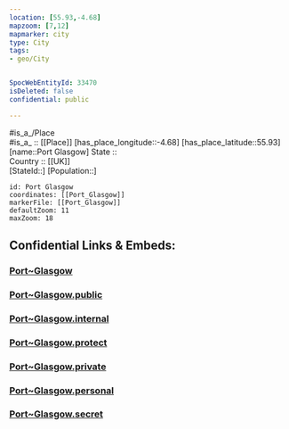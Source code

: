 ```yaml
---
location: [55.93,-4.68] 
mapzoom: [7,12] 
mapmarker: city 
type: City
tags:
- geo/City


SpocWebEntityId: 33470
isDeleted: false
confidential: public

---
```

#is_a_/Place  
#is_a_ :: [[Place]] 
[has_place_longitude::-4.68] 
[has_place_latitude::55.93] 
[name::Port Glasgow] 
State ::  
Country :: [[UK]]  
[StateId::] 
[Population::] 



```leaflet
id: Port Glasgow
coordinates: [[Port_Glasgow]] 
markerFile: [[Port_Glasgow]] 
defaultZoom: 11 
maxZoom: 18
```


## Confidential Links & Embeds: 

### [Port~Glasgow](/_Standards/Earth/Continent/Europe/Europe~North/UK/Scotland/counties~Scotland/Glasgow,County/Port~Glasgow.md) 

### [Port~Glasgow.public](/_public/Earth/Continent/Europe/Europe~North/UK/Scotland/counties~Scotland/Glasgow,County/Port~Glasgow.public.md) 

### [Port~Glasgow.internal](/_internal/Earth/Continent/Europe/Europe~North/UK/Scotland/counties~Scotland/Glasgow,County/Port~Glasgow.internal.md) 

### [Port~Glasgow.protect](/_protect/Earth/Continent/Europe/Europe~North/UK/Scotland/counties~Scotland/Glasgow,County/Port~Glasgow.protect.md) 

### [Port~Glasgow.private](/_private/Earth/Continent/Europe/Europe~North/UK/Scotland/counties~Scotland/Glasgow,County/Port~Glasgow.private.md) 

### [Port~Glasgow.personal](/_personal/Earth/Continent/Europe/Europe~North/UK/Scotland/counties~Scotland/Glasgow,County/Port~Glasgow.personal.md) 

### [Port~Glasgow.secret](/_secret/Earth/Continent/Europe/Europe~North/UK/Scotland/counties~Scotland/Glasgow,County/Port~Glasgow.secret.md)

